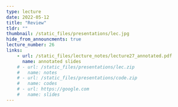 ```yaml
---
type: lecture
date: 2022-05-12
title: "Review"
tldr: ""
thumbnail: /static_files/presentations/lec.jpg
hide_from_announcments: true
lecture_number: 26
links: 
    - url: /static_files/lecture_notes/lecture27_annotated.pdf
      name: annotated slides
    # - url: /static_files/presentations/lec.zip
    #   name: notes
    # - url: /static_files/presentations/code.zip
    #   name: codes
    # - url: https://google.com
    #   name: slides
---
```

<!-- **Suggested Readings:** -->
<!-- - [Readings 1](http://example.com) -->
